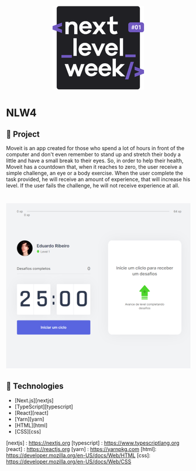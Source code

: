 <h1 align="center">
    <img alt="NextLevelWeek" title="#NextLevelWeek" src=".github/logo.svg" width="250px" />
</h1>

# NLW4

## :wrench: Project
Moveit is an app created for those who spend a lot of hours in front of the computer and don't even remember to stand up and stretch their body a little and have a small break to their eyes. 
So, in order to help their health, Moveit has a countdown that, when it reaches to zero, the user receive a simple challenge, an eye or a body exercise. When the user complete the task provided,
he will receive an amount of experience, that will increase his level. If the user fails the challenge, he will not receive experience at all.

<h1 align="center">
    <img alt="Moveit" title="#Moveit" src=".github/Moveit.png" width="750px" />
</h1>

## :rocket: Technologies

- [Next.js][nextjs]
- [TypeScript][typescript]
- [React][react]
- [Yarn][yarn]
- [HTML][html]
- [CSS][css]

[nextjs] : https://nextjs.org
[typescript] : https://www.typescriptlang.org
[react] : https://reactjs.org
[yarn] : https://yarnpkg.com
[html]: https://developer.mozilla.org/en-US/docs/Web/HTML
[css]: https://developer.mozilla.org/en-US/docs/Web/CSS
